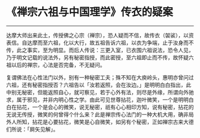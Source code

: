 # 《禅宗六祖与中国理学》传衣的疑案

------

达摩大师出来此土，传授佛之心宗（禅宗），恐人疑而不信，故传衣（袈裟），以资表信。自达摩而至六祖，化以大行，故五祖告诉六祖，以衣为争端，止于汝身而不传，此之事实，至为明显。而后人传说：三更入室，已衣围六祖说法，恐令人见，乃于明文记载的说法外，另有秘密指授，而此密授，至六祖即止而不传，故怀疑六祖以后的禅宗，心法是否完备，不无疑问。

复谓佛法在心性法门以外，别有一种秘密工夫；殊不知在大庾岭头，惠明亦曾问过六祖，还有秘密指授否？六祖告以「汝若返照，会在汝边。」是明明白白指出，此中别无秘密，但能返照自心，就可察见，若于心外有法，则尽是外缘，所谓向外驰求，属于邪见，并非内明心性之学。由此可见世尊拈花，迦叶微笑，一个是明明白白在拈花，一个是会心的微笑，说无秘密，祇有心心相印方知，说有秘密，拈花的无说无传授，微笑的何曾得个什么来？此是禅宗传心法门的一种大机大用，确非局外人所知，拈花是心要拈花，微笑是心自微笑，如另有个秘密，正如禅宗古来大德们所说：「屙矢见解」。

